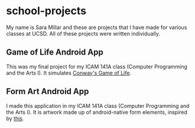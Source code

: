 school-projects
===============

My name is Sara Millar and these are projects that I have made for various classes at UCSD. All of these projects were written individually.

Game of Life Android App
------------------------
This was my final project for my ICAM 141A class (Computer Programming and the Arts I). It simulates [Conway's Game of Life](http://en.wikipedia.org/wiki/Game_of_life).

Form Art Android App
--------------------
I made this application in my ICAM 141A class (Computer Programming and the Arts I). It is artwork made up of android-native form elements, inspired by [this](http://www.c3.hu/collection/form/).
